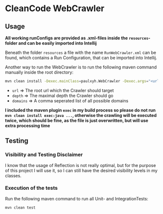 # CleanCode WebCrawler

## Usage
**All working runConfigs are provided as .xml-files inside the `resources`-folder and can be easily imported into Intellij**

Beneath the folder `resources` a file with the name `RunWebCrawler.xml` can be found, which contains a Run Configuration, that can be imported into Intellij.

Another way to run the WebCrawler is to run the following maven command manually inside the root directory:

```bash
mvn clean install -Dexec.mainClass=paulxyh.WebCrawler -Dexec.args="<url> <depth> <domains>"
```

* `url` => The root url which the Crawler should target
* `depth` => The maximal depth the Crawler should go
* `domains` => A comma seperated list of all possible domains

**I included the maven plugin `exec` in my build process so please do not run `mvn clean install exec:java ...`, otherwise the crawling will be executed twice, which should be fine, as the file is just overwritten, but will use extra processing time**

## Testing

### Visibility and Testing Disclaimer

I know that the usage of Reflection is not really optimal, but for the purpose of this project I will use it, so I can still have the desired visibility levels in my classes.

### Execution of the tests

Run the following maven command to run all Unit- and IntegrationTests:

```bash
mvn clean test
```